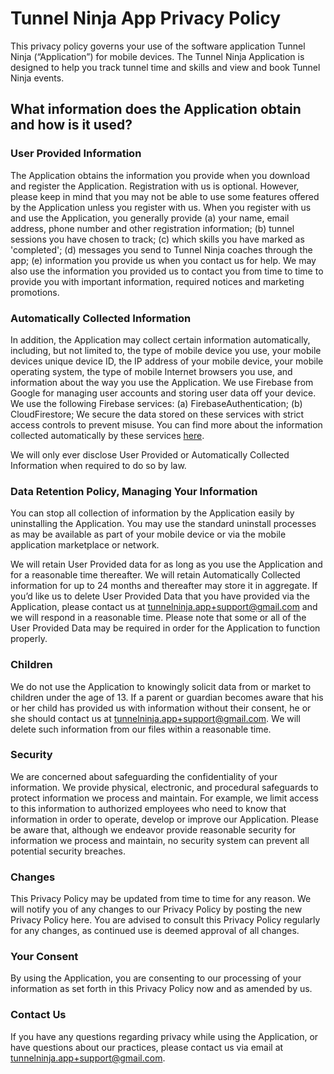 Tunnel Ninja App Privacy Policy
===============================

This privacy policy governs your use of the software application Tunnel Ninja (“Application”) for mobile devices. The Tunnel Ninja Application is designed to help you track tunnel time and skills and view and book Tunnel Ninja events.

What information does the Application obtain and how is it used?
----------------------------------------------------------------

### User Provided Information

The Application obtains the information you provide when you download and register the Application. Registration with us is optional. However, please keep in mind that you may not be able to use some features offered by the Application unless you register with us. When you register with us and use the Application, you generally provide (a) your name, email address, phone number and other registration information; (b) tunnel sessions you have chosen to track; (c) which skills you have marked as 'completed'; (d) messages you send to Tunnel Ninja coaches through the app; (e) information you provide us when you contact us for help. We may also use the information you provided us to contact you from time to time to provide you with important information, required notices and marketing promotions.

### Automatically Collected Information

In addition, the Application may collect certain information automatically, including, but not limited to, the type of mobile device you use, your mobile devices unique device ID, the IP address of your mobile device, your mobile operating system, the type of mobile Internet browsers you use, and information about the way you use the Application. We use Firebase from Google for managing user accounts and storing user data off your device. We use the following Firebase services: (a) FirebaseAuthentication; (b) CloudFirestore; We secure the data stored on these services with strict access controls to prevent misuse. You can find more about the information collected automatically by these services [here](https://firebase.google.com/docs/ios/app-store-data-collection).

We will only ever disclose User Provided or Automatically Collected Information when required to do so by law.

### Data Retention Policy, Managing Your Information

You can stop all collection of information by the Application easily by uninstalling the Application. You may use the standard uninstall processes as may be available as part of your mobile device or via the mobile application marketplace or network.

We will retain User Provided data for as long as you use the Application and for a reasonable time thereafter. We will retain Automatically Collected information for up to 24 months and thereafter may store it in aggregate. If you’d like us to delete User Provided Data that you have provided via the Application, please contact us at tunnelninja.app+support@gmail.com and we will respond in a reasonable time. Please note that some or all of the User Provided Data may be required in order for the Application to function properly.

### Children

We do not use the Application to knowingly solicit data from or market to children under the age of 13. If a parent or guardian becomes aware that his or her child has provided us with information without their consent, he or she should contact us at tunnelninja.app+support@gmail.com. We will delete such information from our files within a reasonable time.

### Security

We are concerned about safeguarding the confidentiality of your information. We provide physical, electronic, and procedural safeguards to protect information we process and maintain. For example, we limit access to this information to authorized employees who need to know that information in order to operate, develop or improve our Application. Please be aware that, although we endeavor provide reasonable security for information we process and maintain, no security system can prevent all potential security breaches.

### Changes

This Privacy Policy may be updated from time to time for any reason. We will notify you of any changes to our Privacy Policy by posting the new Privacy Policy here. You are advised to consult this Privacy Policy regularly for any changes, as continued use is deemed approval of all changes.

### Your Consent

By using the Application, you are consenting to our processing of your information as set forth in this Privacy Policy now and as amended by us.

### Contact Us

If you have any questions regarding privacy while using the Application, or have questions about our practices, please contact us via email at tunnelninja.app+support@gmail.com.
